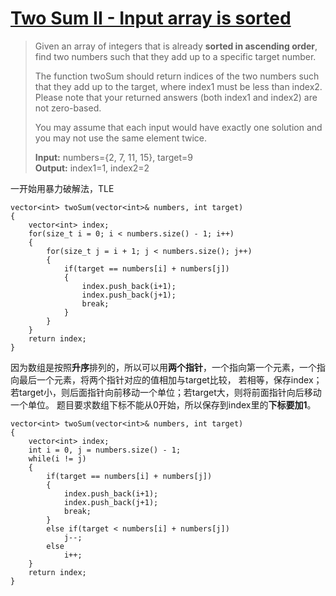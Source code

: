 # [Two Sum II - Input array is sorted][1]
> Given an array of integers that is already **sorted in ascending order**, find two numbers such that they add up to a specific target number.  
> 
> The function twoSum should return indices of the two numbers such that they add up to the target, where index1 must be less than index2. Please note that your returned answers (both index1 and index2) are not zero-based.  
> 
> You may assume that each input would have exactly one solution and you may not use the same element twice.  
> 
> **Input:** numbers={2, 7, 11, 15}, target=9  
> **Output:** index1=1, index2=2

一开始用暴力破解法，TLE  


    vector<int> twoSum(vector<int>& numbers, int target) 
    {
        vector<int> index;
        for(size_t i = 0; i < numbers.size() - 1; i++)
        {
            for(size_t j = i + 1; j < numbers.size(); j++)
            {
                if(target == numbers[i] + numbers[j])
                {
                    index.push_back(i+1);
                    index.push_back(j+1);
                    break;
                }
            }
        }
        return index;       
    }


因为数组是按照**升序**排列的，所以可以用**两个指针**，一个指向第一个元素，一个指向最后一个元素，将两个指针对应的值相加与target比较，
若相等，保存index；若target小，则后面指针向前移动一个单位；若target大，则将前面指针向后移动一个单位。
题目要求数组下标不能从0开始，所以保存到index里的**下标要加1**。

    vector<int> twoSum(vector<int>& numbers, int target) 
    {
        vector<int> index;
        int i = 0, j = numbers.size() - 1;
        while(i != j)
        {
            if(target == numbers[i] + numbers[j])
            {
                index.push_back(i+1);
                index.push_back(j+1);
                break;
            }
            else if(target < numbers[i] + numbers[j])
                j--;
            else
                i++;
        }
        return index;       
    }


[1]:https://leetcode.com/problems/two-sum-ii-input-array-is-sorted/description/
